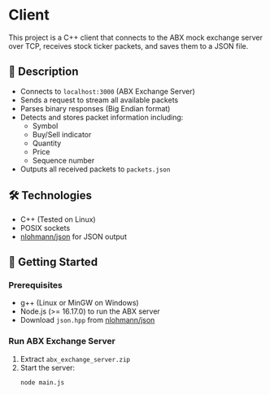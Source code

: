 # Client

This project is a C++ client that connects to the ABX mock exchange server over TCP, receives stock ticker packets, and saves them to a JSON file.

## 📝 Description

- Connects to `localhost:3000` (ABX Exchange Server)
- Sends a request to stream all available packets
- Parses binary responses (Big Endian format)
- Detects and stores packet information including:
  - Symbol
  - Buy/Sell indicator
  - Quantity
  - Price
  - Sequence number
- Outputs all received packets to `packets.json`

## 🛠 Technologies

- C++ (Tested on Linux)
- POSIX sockets
- [nlohmann/json](https://github.com/nlohmann/json) for JSON output

## 🚀 Getting Started

### Prerequisites

- g++ (Linux or MinGW on Windows)
- Node.js (>= 16.17.0) to run the ABX server
- Download `json.hpp` from [nlohmann/json](https://github.com/nlohmann/json/releases)

### Run ABX Exchange Server

1. Extract `abx_exchange_server.zip`
2. Start the server:
   ```bash
   node main.js
